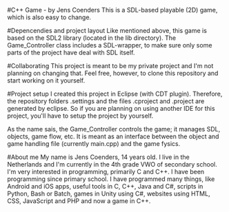 #C++ Game - by Jens Coenders
This is a SDL-based playable (2D) game, which is also easy to change.

#Depencendies and project layout
Like mentioned above, this game is based on the SDL2 library (located in the lib directory).
The Game_Controller class includes a SDL-wrapper, to make sure only some parts of the project have deal with SDL itself.

#Collaborating
This project is meant to be my private project and I'm not planning on changing that.
Feel free, however, to clone this repository and start working on it yourself.

#Project setup
I created this project in Eclipse (with CDT plugin).
Therefore, the repository folders .settings and the files .cproject and .project are generated by eclipse.
So if you are planning on using another IDE for this project, you'll have to setup the project by yourself.

As the name sais, the Game_Controller controls the game; it manages SDL, objects, game flow, etc.
It is meant as an interface between the object and game handling file (currently main.cpp) and the game fysics.

#About me
My name is Jens Coenders, 14 years old.
I live in the Netherlands and I'm currently in the 4th grade VWO of secondary school.
I'm very interested in programming, primarily C and C++.
I have been programming since primary school.
I have programmed many things, like Android and iOS apps, useful tools in C, C++, Java and C#, scripts in Python, Bash or Batch, games in Unity using C#, websites using HTML, CSS, JavaScript and PHP and now a game in C++.